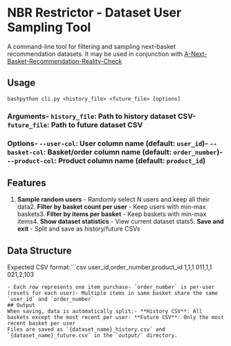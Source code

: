 # NBR Restrictor - Dataset User Sampling Tool
A command-line tool for filtering and sampling next-basket recommendation datasets. It may be used in conjunction with [A-Next-Basket-Recommendation-Reality-Check](https://github.com/NilsLeo/A-Next-Basket-Recommendation-Reality-Check)
## Usage
```bashpython cli.py <history_file> <future_file> [options]```
### Arguments- `history_file`: Path to history dataset CSV- `future_file`: Path to future dataset CSV
### Options- `--user-col`: User column name (default: `user_id`)- `--basket-col`: Basket/order column name (default: `order_number`)- `--product-col`: Product column name (default: `product_id`)
## Features
1. **Sample random users** - Randomly select N users and keep all their data2. **Filter by basket count per user** - Keep users with min-max baskets3. **Filter by items per basket** - Keep baskets with min-max items4. **Show dataset statistics** - View current dataset stats5. **Save and exit** - Split and save as history/future CSVs
## Data Structure
Expected CSV format:```csv
user_id,order_number,product_id
1,1,1
011,1,1
021,2,103
```
- Each row represents one item purchase- `order_number` is per-user (resets for each user)- Multiple items in same basket share the same `user_id` and `order_number`
## Output
When saving, data is automatically split:- **History CSV**: All baskets except the most recent per user- **Future CSV**: Only the most recent basket per user
Files are saved as `{dataset_name}_history.csv` and `{dataset_name}_future.csv` in the `output/` directory.
